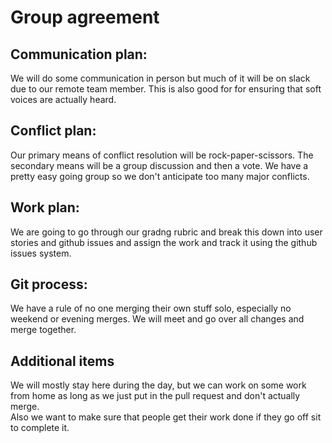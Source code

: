 <h1>Group agreement</h1>

<h2>Communication plan:</h2>

We will do some communication in person but much of it will be on slack due to our remote team member.
This is also good for for ensuring that soft voices are actually heard.

<h2>Conflict plan:</h2>

Our primary means of conflict resolution will be rock-paper-scissors.
The secondary means will be a group discussion and then a vote.
We have a pretty easy going group so we don't anticipate too many major conflicts.

<h2>Work plan:</h2>

We are going to go through our gradng rubric and break this down into user stories and github issues and assign the work and track it using the github issues system.

<h2>Git process:</h2>

We have a rule of no one merging their own stuff solo, especially no weekend or evening merges.
We will meet and go over all changes and merge together.

<h2>Additional items</h2>

We will mostly stay here during the day, but we can work on some work from home as long as we just put in the pull request and don't actually merge.  
Also we want to make sure that people get their work done if they go off sit to complete it.